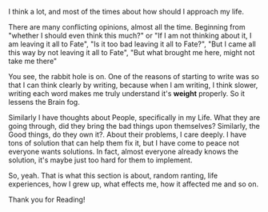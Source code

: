 I think a lot, and most of the times about how should I approach my life.

There are many conflicting opinions, almost all the time. Beginning from "whether I should even think this much?" or "If I am not thinking about it, I am leaving it all to Fate", "Is it too bad leaving it all to Fate?", "But I came all this way by not leaving it all to Fate", "But what brought me here, might not take me there"

You see, the rabbit hole is on. One of the reasons of starting to write was so that I can think clearly by writing, because when I am writing, I think slower, writing each word makes me truly understand it's **weight** properly. So it lessens the Brain fog.

Similarly I have thoughts about People, specifically in my Life. What they are going through, did they bring the bad things upon themselves? Similarly, the Good things, do they own it?. About their problems, I care deeply. I have tons of solution that can help them fix it, but I have come to peace not everyone wants solutions. In fact, almost everyone already knows the solution, it's maybe just too hard for them to implement.

So, yeah. That is what this section is about, random ranting, life experiences, how I grew up, what effects me, how it affected me and so on.

Thank you for Reading!

